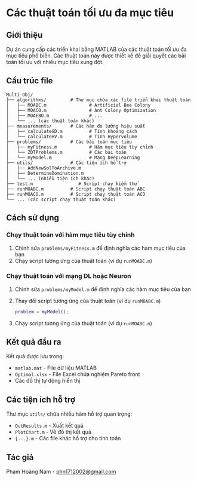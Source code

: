 # Các thuật toán tối ưu đa mục tiêu

## Giới thiệu

Dự án cung cấp các triển khai bằng MATLAB của các thuật toán tối ưu đa mục tiêu phổ biến. Các thuật toán này được thiết kế để giải quyết các bài toán tối ưu với nhiều mục tiêu xung đột.

## Cấu trúc file

```
Multi-Obj/
├── algorithms/         # Thư mục chứa các file triển khai thuật toán
│   ├── MOABC.m                # Artificial Bee Colony
│   ├── MOACO.m                # Ant Colony Optimization
│   ├── MOAEBO.m               # ...
│   └── ... (các thuật toán khác)
├── measurements/       # Các hàm đo lường hiệu suất
│   ├── calculateGD.m          # Tính khoảng cách 
│   └── calculateHV.m          # Tính Hypervolume
├── problems/           # Các bài toán mục tiêu
│   ├── myFitness.m            # Hàm mục tiêu tùy chỉnh
│   └── ZDTProblems.m          # Các bài toán 
│   └── myModel.m              # Mạng DeepLearning
├── utils/              # Các tiện ích hỗ trợ
│   ├── AddNewSolToArchive.m
│   ├── DetermineDomination.m
│   └── ... (nhiều tiện ích khác)
├── test.m                 # Script chạy kiểm thử 
├── runMOABC.m          # Script chạy thuật toán ABC
├── runMOACO.m          # Script chạy thuật toán ACO
└── ... (các script chạy thuật toán khác)
```

## Cách sử dụng

### Chạy thuật toán với hàm mục tiêu tùy chỉnh

1. Chỉnh sửa `problems/myFitness.m` để định nghĩa các hàm mục tiêu của bạn
2. Chạy script tương ứng của thuật toán (ví dụ `runMOABC.m`)

### Chạy thuật toán với mạng DL hoặc Neuron

1. Chỉnh sửa `problems/myModel.m` để định nghĩa các hàm mục tiêu của bạn

2. Thay đổi script tương ứng của thuật toán (ví dụ `runMOABC.m`)
   
   ```matlab
   problem = myModel();
   ```

3. Chạy script tương ứng của thuật toán (ví dụ `runMOABC.m`)

## Kết quả đầu ra

Kết quả được lưu trong:

- `matlab.mat` - File dữ liệu MATLAB
- `Optimal.xlsx` - File Excel chứa nghiệm Pareto front
- Các đồ thị tự động hiển thị

## Các tiện ích hỗ trợ

Thư mục `utils/` chứa nhiều hàm hỗ trợ quan trọng:

- `OutResults.m`  - Xuất kết quả
- `PlotChart.m`   - Vẽ đồ thị kết quả
- `{...}.m`         - Các file khác hổ trợ cho tính toán

## Tác giả

Phạm Hoàng Nam - phn1712002@gmail.com
